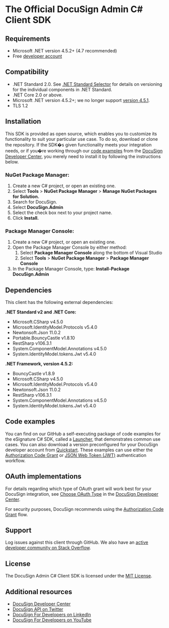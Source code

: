 # The Official DocuSign Admin C# Client SDK

## Requirements
*   Microsoft .NET version 4.5.2+ (4.7 recommended)
*   Free [developer account](https://go.docusign.com/sandbox/productshot/?elqCampaignId=16531)

## Compatibility
*   .NET Standard 2.0. See [.NET Standard Selector](https://immo.landwerth.net/netstandard-versions/) for details on versioning for the individual components in .NET Standard.
*   .NET Core 2.0 or above.
*   Microsoft .NET version 4.5.2+; we no longer support [version 4.5.1](https://devblogs.microsoft.com/dotnet/support-ending-for-the-net-framework-4-4-5-and-4-5-1/).
*   TLS 1.2

## Installation
This SDK is provided as open source, which enables you to customize its functionality to suit your particular use case. To do so, download or clone the repository. If the SDK�s given functionality meets your integration needs, or if you�re working through our [code examples](https://developers.docusign.com/docs/esign-rest-api/how-to/) from the [DocuSign Developer Center](https://developers.docusign.com/), you merely need to install it by following the instructions below.

### NuGet Package Manager:
1. Create a new C# project, or open an existing one.
2. Select **Tools** > **NuGet Package Manager** > **Manage NuGet Packages for Solution.**
3. Search for DocuSign.
4. Select **DocuSign.Admin**
5. Select the check box next to your project name.
6. Click **Install.**

### Package Manager Console:
1. Create a new C# project, or open an existing one.
2. Open the Package Manager Console by either method:
    1. Select **Package Manager Console** along the bottom of Visual Studio
    2. Select **Tools** > **NuGet Package Manager** > **Package Manager Console**
3. In the Package Manager Console, type: **Install-Package DocuSign.Admin**

## Dependencies
This client has the following external dependencies:

**.NET Standard v2 and .NET Core:**
*   Microsoft.CSharp v4.5.0
*   Microsoft.IdentityModel.Protocols v5.4.0
*   Newtonsoft.Json 11.0.2
*   Portable.BouncyCastle v1.8.10
*   RestSharp v106.3.1
*   System.ComponentModel.Annotations v4.5.0
*   System.IdentityModel.tokens.Jwt v5.4.0

**.NET Framework, version 4.5.2:**
*   BouncyCastle v1.8.9
*   Microsoft.CSharp v4.5.0
*   Microsoft.IdentityModel.Protocols v5.4.0
*   Newtonsoft.Json 11.0.2
*   RestSharp v106.3.1
*   System.ComponentModel.Annotations v4.5.0
*   System.IdentityModel.tokens.Jwt v5.4.0

## Code examples
You can find on our GitHub a self-executing package of code examples for the eSignature C# SDK, called a [Launcher](https://github.com/docusign/code-examples-csharp/blob/master/README.md), that demonstrates common use cases. You can also download a version preconfigured for your DocuSign developer account from [Quickstart](https://developers.docusign.com/docs/esign-rest-api/quickstart/). These examples can use either the [Authorization Code Grant](https://developers.docusign.com/esign-rest-api/guides/authentication/oauth2-code-grant) or [JSON Web Token (JWT)](https://developers.docusign.com/esign-rest-api/guides/authentication/oauth2-jsonwebtoken) authentication workflow.

## OAuth implementations
For details regarding which type of OAuth grant will work best for your DocuSign integration, see [Choose OAuth Type](https://developers.docusign.com/platform/auth/choose/) in the [DocuSign Developer Center](https://developers.docusign.com/).

For security purposes, DocuSign recommends using the [Authorization Code Grant](https://developers.docusign.com/platform/auth/authcode/) flow.

## Support
Log issues against this client through GitHub. We also have an [active developer community on Stack Overflow](https://stackoverflow.com/questions/tagged/docusignapi).

## License
The DocuSign Admin C# Client SDK is licensed under the [MIT License](https://github.com/docusign/docusign-admin-csharp-client/blob/master/LICENSE).

## Additional resources
*   [DocuSign Developer Center](https://developers.docusign.com/)
*   [DocuSign API on Twitter](https://twitter.com/docusignapi)
*   [DocuSign For Developers on LinkedIn](https://www.linkedin.com/showcase/docusign-for-developers/)
*   [DocuSign For Developers on YouTube](https://www.youtube.com/channel/UCJSJ2kMs_qeQotmw4-lX2NQ)
